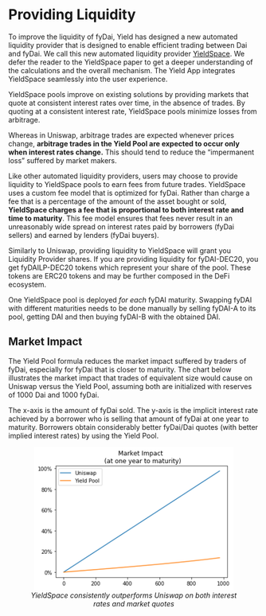 # Providing Liquidity

To improve the liquidity of fyDai, Yield has designed a new automated liquidity provider that is 
designed to enable efficient trading between Dai and fyDai. We call this new automated liquidity 
provider [YieldSpace](yield.is/YieldSpace.pdf). We defer the reader to the YieldSpace paper
to get a deeper understanding of the calculations and the overall mechanism. The Yield App 
integrates YieldSpace seamlessly into the user experience.  

YieldSpace pools improve on existing solutions by providing markets that quote at
consistent interest rates over time, in the absence of trades. By quoting at a consistent 
interest rate, YieldSpace pools minimize losses from arbitrage. 

Whereas in Uniswap, arbitrage  trades are expected whenever prices change, 
**arbitrage trades in the Yield Pool are expected to occur only when interest rates change.** 
This should tend to reduce the “impermanent loss” suffered by market makers.

Like other automated liquidity providers, users may choose to provide liquidity to 
YieldSpace pools to earn fees from future trades. YieldSpace uses a custom fee model 
that is optimized for fyDai. Rather than charge a fee that is a percentage of the amount 
of the asset bought or sold, **YieldSpace charges a fee that is proportional to both 
interest rate and time to maturity**. This fee model ensures that fees never result in 
an unreasonably wide spread on interest rates paid by borrowers (fyDai sellers) 
and earned by lenders (fyDai buyers).

Similarly to Uniswap, providing liquidity to YieldSpace will grant you Liquidity Provider shares.
If you are providing liquidity for fyDAI-DEC20, you get fyDAILP-DEC20 tokens which represent
your share of the pool. These tokens are ERC20 tokens and may be further composed in the DeFi ecosystem.

One YieldSpace pool is deployed _for each_ fyDAI maturity. Swapping fyDAI with different maturities needs
to be done manually by selling fyDAI-A to its pool, getting DAI and then buying fyDAI-B with the obtained DAI.

## Market Impact

The Yield Pool formula reduces the market impact suffered by traders of fyDai, especially 
for fyDai that is closer to maturity. The chart below illustrates the market impact 
that trades of equivalent size would cause on Uniswap versus the Yield Pool, assuming 
both are initialized with reserves of 1000 Dai and 1000 fyDai. 

The x-axis is the amount of fyDai sold. The y-axis is the implicit interest rate 
achieved by a borrower who is selling that amount of fyDai at one year to maturity. 
Borrowers obtain considerably better fyDai/Dai quotes (with better implied interest rates)
by using the Yield Pool.

<figure class="image" align = "center">
  <img src="../assets/market_impact.png" width = 400>
  <figcaption><i>YieldSpace consistently outperforms Uniswap on both interest rates and market quotes</i></figcaption>
  <br>
</figure>

